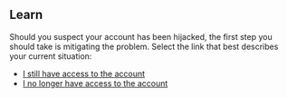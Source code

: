 ## Learn
Should you suspect your account has been hijacked, the first step you should take is mitigating the problem. Select the link that best describes your current situation:
- [I still have access to the account]((en/topics/practice-1-emergencies/2-account-hijacked/3-2-learn.md))
- [I no longer have access to the account](en/topics/practice-1-emergencies/2-account-hijacked/3-3-learn.md)
